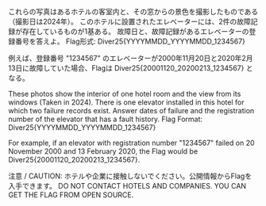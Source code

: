 これらの写真はあるホテルの客室内と、その窓からの景色を撮影したものである（撮影日は2024年）。
このホテルに設置されたエレベーターには、2件の故障記録が存在しているものが1基ある。 故障日と、故障記録があるエレベーターの登録番号を答えよ。
Flag形式: Diver25{YYYYMMDD_YYYYMMDD_1234567}

例えば、登録番号 "1234567" のエレベーターが2000年11月20日と2020年2月13日に故障していた場合、Flagは Diver25{20001120_20200213_1234567} となる。

These photos show the interior of one hotel room and the view from its windows (Taken in 2024).
There is one elevator installed in this hotel for which two failure records exist.
Answer dates of failure and the registration number of the elevator that has a fault history.
Flag Format: Diver25{YYYYMMDD_YYYYMMDD_1234567}

For example, if an elevator with registration number "1234567" failed on 20 November 2000 and 13 February 2020, the Flag would be Diver25{20001120_20200213_1234567}.

注意 / CAUTION:
ホテルや企業に接触しないでください。公開情報からFlagを入手できます。
DO NOT CONTACT HOTELS AND COMPANIES. YOU CAN GET THE FLAG FROM OPEN SOURCE.
